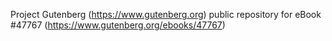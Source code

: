 Project Gutenberg (https://www.gutenberg.org) public repository for eBook #47767 (https://www.gutenberg.org/ebooks/47767)
